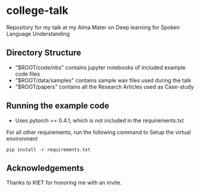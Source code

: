# college-talk
Repository for my talk at my Alma Mater on Deep learning for Spoken Language Understanding

## Directory Structure
* "$ROOT/code/nbs" contains jupyter notebooks of included example code files
* "$ROOT/data/samples" contains sample wav files used during the talk
* "$ROOT/papers" contains all the Research Articles used as Case-study

## Running the example code
* Uses pytorch == 0.4.1, which is not included in the requirements.txt


For all other requirements, run the following command to Setup the virtual environment

```
pip install -r requirements.txt
```

## Acknowledgements
Thanks to KIET for honoring me with an invite.
